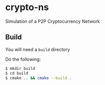 # crypto-ns

Simulation of a P2P Cryptocurrency Network

## Build

You will need a `build` directory

Do the following:
```bash
$ mkdir build
$ cd build
$ cmake .. && cmake --build .
```
